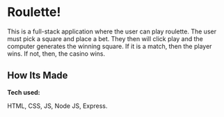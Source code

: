 # Roulette!

This is a full-stack application where the user can play roulette. The user must pick a square and place a bet. They then will click play and the computer generates the winning square. If it is a match, then the player wins. If not, then, the casino wins.




## How Its Made

**Tech used:**

HTML, CSS, JS, Node JS, Express.
